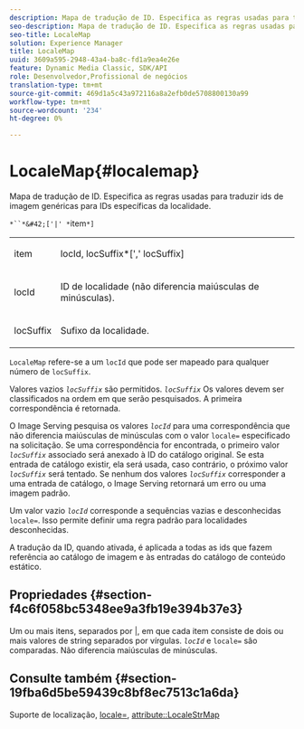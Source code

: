 ```yaml
---
description: Mapa de tradução de ID. Especifica as regras usadas para traduzir ids de imagem genéricas para IDs específicas da localidade.
seo-description: Mapa de tradução de ID. Especifica as regras usadas para traduzir ids de imagem genéricas para IDs específicas da localidade.
seo-title: LocaleMap
solution: Experience Manager
title: LocaleMap
uuid: 3609a595-2948-43a4-ba8c-fd1a9ea4e26e
feature: Dynamic Media Classic, SDK/API
role: Desenvolvedor,Profissional de negócios
translation-type: tm+mt
source-git-commit: 469d1a5c43a972116a8a2efb0de5708800130a99
workflow-type: tm+mt
source-wordcount: '234'
ht-degree: 0%

---
```



# LocaleMap{#localemap}

Mapa de tradução de ID. Especifica as regras usadas para traduzir ids de imagem genéricas para IDs específicas da localidade.

`*``*&#42;['|' *`item`*]`

<table id="simpletable_A6DD1A28F8ED4178A8ADDB2F3AEFC402"> 
 <tr class="strow"> 
  <td class="stentry"> <p><span class="varname"> item</span> </p></td> 
  <td class="stentry"> <p><span class="varname"> locId</span>, <span class="varname"> locSuffix</span>*[','<span class="varname"> locSuffix</span>] </p></td> 
 </tr> 
 <tr class="strow"> 
  <td class="stentry"> <p><span class="varname"> locId</span> </p></td> 
  <td class="stentry"> <p>ID de localidade (não diferencia maiúsculas de minúsculas). </p></td> 
 </tr> 
 <tr class="strow"> 
  <td class="stentry"> <p><span class="varname"> locSuffix</span> </p></td> 
  <td class="stentry"> <p>Sufixo da localidade. </p></td> 
 </tr> 
</table>

`LocaleMap` refere-se a um  `locId` que pode ser mapeado para qualquer número de  `locSuffix`.

Valores vazios *`locSuffix`* são permitidos. *`locSuffix`* Os valores devem ser classificados na ordem em que serão pesquisados. A primeira correspondência é retornada.

O Image Serving pesquisa os valores *`locId`* para uma correspondência que não diferencia maiúsculas de minúsculas com o valor `locale=` especificado na solicitação. Se uma correspondência for encontrada, o primeiro valor *`locSuffix`* associado será anexado à ID do catálogo original. Se esta entrada de catálogo existir, ela será usada, caso contrário, o próximo valor *`locSuffix`* será tentado. Se nenhum dos valores *`locSuffix`* corresponder a uma entrada de catálogo, o Image Serving retornará um erro ou uma imagem padrão.

Um valor vazio *`locId`* corresponde a sequências vazias e desconhecidas `locale=`. Isso permite definir uma regra padrão para localidades desconhecidas.

A tradução da ID, quando ativada, é aplicada a todas as ids que fazem referência ao catálogo de imagem e às entradas do catálogo de conteúdo estático.

## Propriedades {#section-f4c6f058bc5348ee9a3fb19e394b37e3}

Um ou mais itens, separados por |, em que cada item consiste de dois ou mais valores de string separados por vírgulas. *`locId`* e  `locale=` são comparadas. Não diferencia maiúsculas de minúsculas.

## Consulte também {#section-19fba6d5be59439c8bf8ec7513c1a6da}

Suporte de localização, [locale=](../../../../../is-api/http-ref/image-serving-api-ref/c-http-protocol-reference/c-command-reference/r-locale.md#reference-8a846b2fbc004a12821b956ed3b25cfb), [attribute::LocaleStrMap](../../../../../is-api/image-catalog/image-serving-api-ref/c-image-catalog-reference/c-attributes-reference/r-localestrmap.md#reference-98c42070a4bc4baf92537132be2b5b1e)
